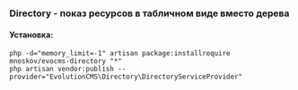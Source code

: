 ### Directory - показ ресурсов в табличном виде вместо дерева

#### Установка:
```
php -d="memory_limit=-1" artisan package:installrequire mnoskov/evocms-directory "*"
php artisan vendor:publish --provider="EvolutionCMS\Directory\DirectoryServiceProvider"
```

